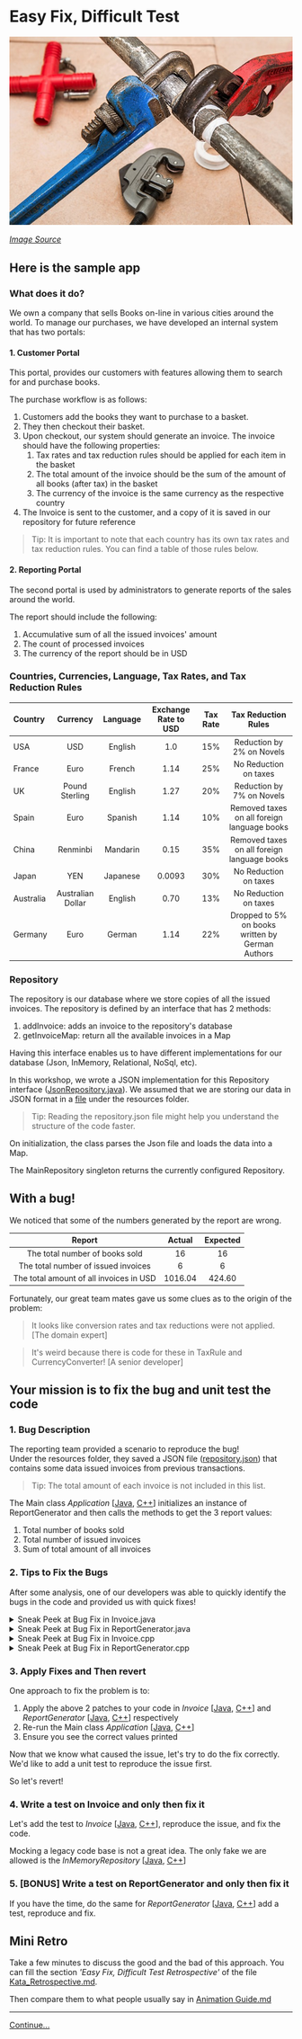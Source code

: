 # Easy Fix, Difficult Test

![A pipe fixed with wrenches](images/quick-fix.jpg)

*[Image Source](https://pixabay.com/photos/plumbing-pipe-wrench-plumber-840835/)*

## Here is the sample app

### What does it do?

We own a company that sells Books on-line in various cities around the world. 
To manage our purchases, we have developed an internal system that has two 
portals:

#### 1. Customer Portal

This portal, provides our customers with features allowing them to search for 
and purchase books. 

The purchase workflow is as follows: 
1. Customers add the books they want to purchase to a basket.     
1. They then checkout their basket.
1. Upon checkout, our system should generate an invoice. The invoice should 
have the following properties: 
    1. Tax rates and tax reduction rules should be applied for each item in 
    the basket 
    2. The total amount of the invoice should be the sum of the amount of all 
    books (after tax) in the basket
    3. The currency of the invoice is the same currency as the respective 
    country
1. The Invoice is sent to the customer, and a copy of it is saved in our 
repository for future reference   

>Tip: It is important to note that each country has its own tax rates and tax 
reduction rules. You can find a table of those rules below.  
 
#### 2. Reporting Portal

The second portal is used by administrators to generate reports of the sales 
around the world. 

The report should include the following: 
1. Accumulative sum of all the issued invoices' amount
1. The count of processed invoices 
1. The currency of the report should be in USD 

### Countries, Currencies, Language, Tax Rates, and Tax Reduction Rules   

| Country       | Currency          | Language  | Exchange Rate to USD  | Tax Rate | Tax Reduction Rules                              | 
| :-------------|:-----------------:| :--------:| :--------------------:|:--------:|:------------------------------------------------:|
| USA           | USD               | English   | 1.0                   | 15%      | Reduction by 2% on Novels                        |  
| France        | Euro              | French    | 1.14                  | 25%      | No Reduction on taxes                            | 
| UK            | Pound Sterling    | English   | 1.27                  | 20%      | Reduction by 7% on Novels                        |
| Spain         | Euro              | Spanish   | 1.14                  | 10%      | Removed taxes on all foreign language books      |  
| China         | Renminbi          | Mandarin  | 0.15                  | 35%      | Removed taxes on all foreign language books      |
| Japan         | YEN               | Japanese  | 0.0093                | 30%      | No Reduction on taxes                            |
| Australia     | Australian Dollar | English   | 0.70                  | 13%      | No Reduction on taxes                            |     
| Germany       | Euro              | German    | 1.14                  | 22%      | Dropped to 5% on books written by German Authors |  


### Repository

The repository is our database where we store copies of all the issued invoices. 
The repository is defined by an interface that has 2 methods: 
1. addInvoice: adds an invoice to the repository's database 
1. getInvoiceMap: return all the available invoices in a Map  

Having this interface enables us to have different implementations for our 
database (Json, InMemory, Relational, NoSql, etc). 

In this workshop, we wrote a JSON implementation for this Repository interface
([JsonRepository.java](../src/main/java/com/murex/tbw/storage/JsonRepository.java)). 
We assumed that we are storing our data in JSON format in a [file](../src/main/resources/repository.json) 
under the resources folder.  

> Tip: Reading the repository.json file might help you understand the structure
of the code faster.  

On initialization, the class parses the Json file and loads the data into a Map.
 
The MainRepository singleton returns the currently configured Repository.

## With a bug!

We noticed that some of the numbers generated by the report are wrong. 

| Report                                  | Actual | Expected | 
|:---------------------------------------:|:------:|:--------:| 
| The total number of books sold          | 16     |  16      |
| The total number of issued invoices     | 6      |  6       |
| The total amount of all invoices in USD | 1016.04|  424.60  |

Fortunately, our great team mates gave us some clues as to the origin of the
problem:

> It looks like conversion rates and tax reductions were not applied.
> [The domain expert]

> It's weird because there is code for these in TaxRule and CurrencyConverter!
> [A senior developer]

## Your mission is to fix the bug and unit test the code 

### 1. Bug Description 

The reporting team provided a scenario to reproduce the bug!  
Under the resources folder, they saved a JSON file ([repository.json](../src/main/resources/repository.json)) that contains 
some data issued invoices from previous transactions.

> Tip: The total amount of each invoice is not included in this list. 

The Main class *Application* [[Java](../src/main/java/Application.java), [C++](../src/main/cpp/bin/Application.cpp)]
initializes an instance of ReportGenerator and then calls the methods to get the
3 report values: 
1. Total number of books sold
1. Total number of issued invoices
1. Sum of total amount of all invoices

### 2. Tips to Fix the Bugs

After some analysis, one of our developers was able to quickly identify the bugs
in the code and provided us with quick fixes!  

<details>
  <summary markdown='span'>
  Sneak Peek at Bug Fix in Invoice.java
  </summary>

  ```diff
  public double computeTotalAmount() {
    double sum = 0.0;
    for (PurchasedBook purchasedBook : purchasedBooks) {
  -   double totalPrice = purchasedBook.getTotalPrice();
  +   double totalPrice = purchasedBook.getTotalPrice() * TaxRule.getApplicableRate(country, purchasedBook.getBook());
      sum += totalPrice;
    }
    return sum;
  } 
  ```

</details>

<details>
  <summary markdown='span'>
  Sneak Peek at Bug Fix in ReportGenerator.java
  </summary>

  ```diff
      public double getTotalAmount() {
          Map<Integer, Invoice> invoiceMap = repository.getInvoiceMap();
          double totalAmount = 0.0;
          for (Invoice invoice : invoiceMap.values()) {       
  -            totalAmount += invoice.computeTotalAmount();
  +            totalAmount += CurrencyConverter.toUSD(invoice.computeTotalAmount(), invoice.getCountry().getCurrency());
          }
          return totalAmount;
      }
  ```

</details>

<details>
  <summary markdown='span'>
  Sneak Peek at Bug Fix in Invoice.cpp
  </summary>

  ```diff
          double sum = 0.0;
          for (const auto purchasedBook : purchasedBooks_)
          {
  -               double totalPrice = purchasedBook->getTotalPrice();
  +               double totalPrice = purchasedBook->getTotalPrice() * finance::getApplicableRate(country_, *purchasedBook->getBook());
                  sum += totalPrice;
          }
          return sum;
  ```

</details>
   
<details>
  <summary markdown='span'>
  Sneak Peek at Bug Fix in ReportGenerator.cpp
  </summary>

  ```diff
           double totalAmount = 0.0;
           for (const auto id2Invoice : invoiceMap)
           {
  -                totalAmount += id2Invoice.second->computeTotalAmount();
  +                const auto& invoice = *id2Invoice.second;
  +                totalAmount += finance::toUSD(invoice.computeTotalAmount(), invoice.getCountry().getCurrency());
           }
           return totalAmount;
  ```

</details>

### 3. Apply Fixes and Then revert

One approach to fix the problem is to: 
1. Apply the above 2 patches to your code in *Invoice* [[Java](../src/main/java/com/murex/tbw/purchase/Invoice.java), 
[C++](../src/main/cpp/lib/Invoice.cpp)] and *ReportGenerator* [[Java](../src/main/java/com/murex/tbw/report/ReportGenerator.java), 
[C++](../src/main/cpp/lib/ReportGenerator.cpp)] respectively 
1. Re-run the Main class *Application* [[Java](../src/main/java/Application.java), [C++](../src/main/cpp/bin/Application.cpp)]
1. Ensure you see the correct values printed

Now that we know what caused the issue, let's try to do the fix correctly.
We'd like to add a unit test to reproduce the issue first.

So let's revert!

### 4. Write a test on Invoice and only then fix it

Let's add the test to *Invoice* [[Java](../src/main/java/com/murex/tbw/purchase/Invoice.java), 
[C++](../src/main/cpp/lib/Invoice.cpp)], reproduce the issue, and fix the code.

Mocking a legacy code base is not a great idea. The only fake we are allowed is
the *InMemoryRepository* 
[[Java](../src/test/java/com/murex/tbw/storage/InMemoryRepository.java), [C++](../src/test/cpp/InMemoryRepository.cpp)]

### 5. [BONUS] Write a test on ReportGenerator and only then fix it

If you have the time, do the same for *ReportGenerator* [[Java](../src/main/java/com/murex/tbw/report/ReportGenerator.java), 
[C++](../src/main/cpp/lib/ReportGenerator.cpp)] add a test, reproduce and fix.

## Mini Retro

Take a few minutes to discuss the good and the bad of this approach. You can 
fill the section *'Easy Fix, Difficult Test Retrospective'* of the file 
[Kata_Retrospective.md](./Kata_Retrospective.md).    

Then compare them to what people usually say in
[Animation Guide.md](./Animation_Guide.md)

---
[Continue...](./3_Building_Test_Data.md)